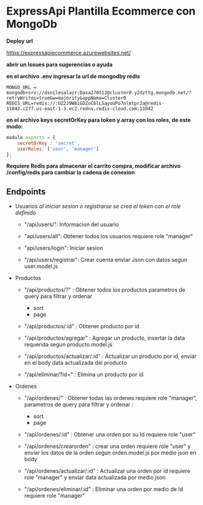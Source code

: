 # ExpressApi Plantilla Ecommerce con MongoDb


**Deploy url**

https://expressapiecommerce.azurewebsites.net/



**abrir un Issues para sugerencias o ayuda**


**en el archivo .env ingresar la url de mongodby redis**
```
MONGO_URL = mongodb+srv://dsnilesalazr:Dasa270512@cluster0.y2dzttg.mongodb.net/?retryWrites=true&w=majority&appName=Cluster0
REDIS_URL=redis://:UZ2J9W8iGDZoC6lLSayoUPo7nlmtpr2a@redis-11042.c277.us-east-1-3.ec2.redns.redis-cloud.com:11042
```

**en el archivo keys secretOrKey para token y array con los roles, de este modo:**


``` js
module.exports = {
    secretOrKey : 'secret',
    userRoles: ['user', 'manager']
};
```

**Requiere Redis para almacenar el carrito compra, modificar archivo /config/redis para cambiar la cadena de conexion**


## Endpoints
 - Usuarios *al iniciar sesion o registrarse se crea el token con el role definido*
   
   - "/api/users/": 
       Informacion del usuario
     
   - "api/users/all": 
       Obtener todos los usuarios requiere role "manager"
     
   - "api/users/login": 
       Iniciar sesion
     
   - "/api/users/registrar": 
       Crear cuenta
       enviar Json con datos segun user.model.js
     
 - Productos
   
   - "/api/productos/?" : Obtener todos los productos parametros de query para filtrar y ordenar
     
     - sort
     - page
       
   - "/api/productos/:id" : Obtener producto por id
     
   - "/api/productos/agregar" : Agregar un producto, insertar la data requerida segun producto.model.js
     
   - "/api/productos/actualizar/:id" : Actualizar un producto por id, enviar en el body data actualizada del producto
     
   - "/api/eliminar/?id=" : Elimina un producto por id
     
 - Ordenes
   - "/api/ordenes/" : Obtener todas las ordenes requiere role "manager", parametros de query para filtrar y ordenar :
     - sort
     - page
       
   - "/api/ordenes/:id" : Obtener una orden por su Id requiere role "user"
     
   - "/api/ordenes/crearorden" : crear una orden requiere role "user" y enviar los datos de la orden segun orden.model.js por medio json en body
     
   - "/api/ordenes/actualizar/:id" : Actualizar una orden por id requiere role "manager" y enviar data actualizada por medio json
     
   - "/api/ordenes/eliminar/:id" : Eliminar una orden por medio de Id requiere role "manager"
